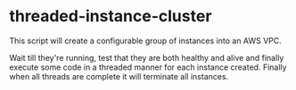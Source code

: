 threaded-instance-cluster
=========================

This script will create a configurable group of instances into an AWS VPC.

Wait till they're running, test that they are both healthy and alive and finally execute some code in a threaded manner for each instance created. Finally when all threads are complete it will terminate all instances.
